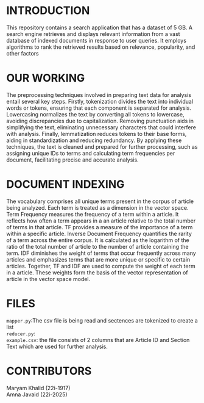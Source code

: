 # INTRODUCTION 

This repository contains a search application that has a dataset of 5 GB. A search engine retrieves and displays relevant information from a vast database of indexed documents in response to user queries. It employs algorithms to rank the retrieved results based on relevance, popularity, and other factors

# OUR WORKING
The preprocessing techniques involved in preparing text data for analysis entail several key steps. Firstly, tokenization divides the text into individual words or tokens, ensuring that each component is separated for analysis. Lowercasing normalizes the text by converting all tokens to lowercase, avoiding discrepancies due to capitalization. Removing punctuation aids in simplifying the text, eliminating unnecessary characters that could interfere with analysis. Finally, lemmatization reduces tokens to their base forms, aiding in standardization and reducing redundancy. By applying these techniques, the text is cleaned and prepared for further processing, such as assigning unique IDs to terms and calculating term frequencies per document, facilitating precise and accurate analysis.

# DOCUMENT INDEXING
The vocabulary comprises all unique terms present in the corpus of article being analyzed. Each term is treated as a dimension in the vector space. Term Frequency measures the frequency of a term within a article. It reflects how often a term appears in a an article relative to the total number of terms in that article. TF provides a measure of the importance of a term within a specific article. Inverse Document Frequency  quantifies the rarity of a term across the entire corpus. It is calculated as the logarithm of the ratio of the total number of article to the number of article containing the term. IDF diminishes the weight of terms that occur frequently across many articles and emphasizes terms that are more unique or specific to certain articles.
Together, TF and IDF are used to compute the weight of each term in a article. These weights form the basis of the vector representation of article in the vector space model. 
# FILES
```mapper.py```:The csv file is being read and sectences are tokenized to create a list <br> 
```reducer.py```: <br>
```example.csv```: the file consists of 2 columns that are Article ID and Section Text which are used for further analysis.


# CONTRIBUTORS
Maryam Khalid (22i-1917) <br>
Amna Javaid (22i-2025)
